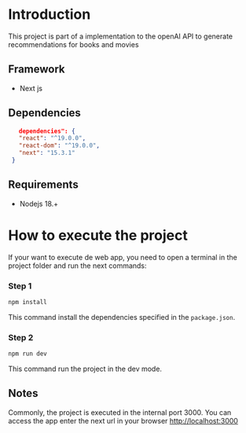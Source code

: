  # Introduction

 This project is part of a implementation to the openAI API to generate recommendations for books and movies

 ## Framework

 - Next js

 ## Dependencies 

 ```json
    dependencies": {
    "react": "^19.0.0",
    "react-dom": "^19.0.0",
    "next": "15.3.1"
  }
 ```

 ## Requirements

 - Nodejs 18.+

 # How to execute the project

 If your want to execute de web app, you need to open a terminal in the project folder and run the next commands:

### Step 1
 ``` bash
 npm install
 ```
 This command install the dependencies specified in the `package.json`.
### Step 2
```bash
npm run dev
```
This command run the project in the dev mode.

## Notes

Commonly, the project is executed in the internal port 3000. You can access the app enter the next url in your browser [http://localhost:3000](http://localhost:3000)